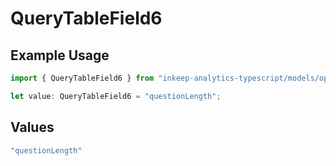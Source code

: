 # QueryTableField6

## Example Usage

```typescript
import { QueryTableField6 } from "inkeep-analytics-typescript/models/operations";

let value: QueryTableField6 = "questionLength";
```

## Values

```typescript
"questionLength"
```